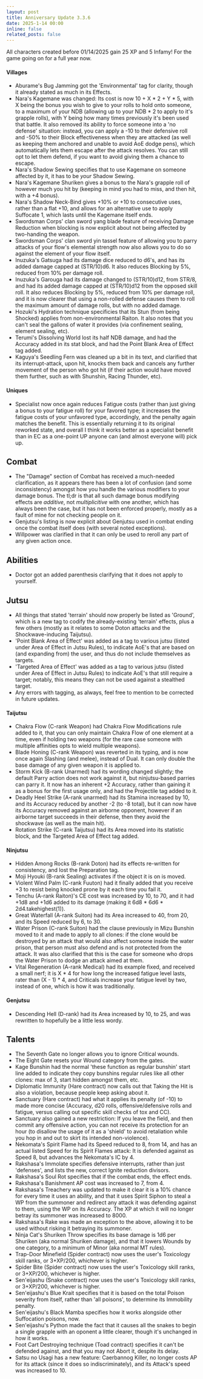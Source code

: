 ```yaml
---
layout: post
title: Anniversary Update 3.3.6
date: 2025-1-14 00:00
inline: false
related_posts: false
---
```


All characters created before 01/14/2025 gain 25 XP and 5 Infamy!  For the game going on for a full year now.

#### Villages
 - Aburame's Bug Jamming got the 'Environmental' tag for clarity, though it already stated as much in its Effects.
 - Nara's Kagemane was changed: Its cost is now 10 + X * 2 + Y * 5, with X being the bonus you wish to give to your rolls to hold onto someone, to a maximum of your NDB (allowing up to your NDB * 2 to apply to it's grapple rolls), with Y being how many times previously it's been used that battle.  It also removed its ability to force someone into a 'no defense' situation: instead, you can apply a -10 to their defensive roll and -50% to their Block effectiveness when they are attacked (as well as keeping them anchored and unable to avoid AoE dodge pens), which automatically lets them escape after the attack resolves.  You can still opt to let them defend, if you want to avoid giving them a chance to escape.
 - Nara's Shadow Sewing specifies that to use Kagemane on someone affected by it, it has to be *your* Shadow Sewing.
 - Nara's Kagemane Shuriken gives a bonus to the Nara's grapple roll of however much you hit by (keeping in mind you had to miss, and then hit, with a +4 bonus).
 - Nara's Shadow Neck-Bind gives +10% or +10 to consecutive uses, rather than a flat +10, and allows for an alternative use to apply Suffocate 1, which lasts until the Kagemane itself ends.
 - Swordsman Corps' clan sword yang blade feature of receiving Damage Reduction when blocking is now explicit about not being affected by two-handing the weapon.
 - Swordsman Corps' clan sword yin tassel feature of allowing you to parry attacks of your flow's elemental strength now also allows you to do so against the element of your flow itself.
 - Inuzuka's Gatsuga had its damage dice reduced to d6's, and has its added damage capped at (STR/10)d6.  It also reduces Blocking by 5%, reduced from 10% per damage roll.
 - Inuzuka's Garouga had its damage changed to (STR/10)d12, from STR/8, and had its added damage capped at (STR/10)d12 from the opposed skill roll.  It also reduces Blocking by 5%, reduced from 10% per damage roll, and it is now clearer that using a non-rolled defense causes them to roll the maximum amount of damage rolls, but with no added damage.
 - Hozuki's Hydration technique specificies that its Stun (from being Shocked) applies from non-environmental Raiton. It also notes that you can't seal the gallons of water it provides (via confinement sealing, element sealing, etc).
 - Terumi's Dissolving World lost its half NDB damage, and had the Accuracy added in its stat block, and had the Point Blank Area of Effect tag added.
 - Kaguya's Seedling Fern was cleaned up a bit in its text, and clarified that its interrupt-attack, upon hit, knocks them back and cancels any further movement of the person who got hit (if their action would have moved them further, such as with Shunshin, Racing Thunder, etc).

#### Uniques 
 - Specialist now once again reduces Fatigue costs (rather than just giving a bonus to your fatigue roll) for your favored type; it increases the fatigue costs of your unfavored type, accordingly, and the penalty again matches the benefit.  This is essentially returning it to its original reworked state, and overall I think it works better as a specialist benefit than in EC as a one-point UP anyone can (and almost everyone will) pick up.

## Combat
 - The "Damage" section of Combat has received a much-needed clarification, as it appears there has been a lot of confusion (and some inconsistency) amongst how you handle the various modifiers to your damage bonus. The tl;dr is that all such damage bonus modifying effects are *additive*, not *multiplicitive* with one another, which has always been the case, but it has not been enforced properly, mostly as a fault of mine for not checking people on it.
 - Genjutsu's listing is now explicit about Genjutsu used in combat ending once the combat itself does (with several noted exceptions).
 - Willpower was clarified in that it can only be used to reroll any part of any given action once.

## Abilities
 - Doctor got an added parenthesis clarifying that it does not apply to yourself.

## Jutsu
 - All things that stated 'terrain' should now properly be listed as 'Ground', which is a new tag to codify the already-existing 'terrain' effects, plus a few others (mostly as it relates to some Doton attacks and the Shockwave-inducing Taijutsu).
 - 'Point Blank Area of Effect' was added as a tag to various jutsu (listed under Area of Effect in Jutsu Rules), to indicate AoE's that are based on (and expanding from) the user, and thus do not include themselves as targets.
 - 'Targeted Area of Effect' was added as a tag to various jutsu (listed under Area of Effect in Jutsu Rules) to indicate AoE's that still require a target; notably, this means they can not be used against a stealthed target.
 - Any errors with tagging, as always, feel free to mention to be corrected in future updates.

#### Taijutsu
 - Chakra Flow (C-rank Weapon) had Chakra Flow Modifications rule added to it, that you can only maintain Chakra Flow of one element at a time, even if holding two weapons (for the rare case someone with multiple affinities opts to wield multiple weapons).
 - Blade Honing (C-rank Weapon) was reverted in its typing, and is now once again Slashing (and melee), instead of Dual.  It can only double the base damage of any given weapon it is applied to.
 - Storm Kick (B-rank Unarmed) had its wording changed slightly; the default Parry action does not work against it, but ninjutsu-based parries can parry it.  It now has an inherent +2 Accuracy, rather than gaining it as a bonus for the first usage only, and had the Projectile tag added to it.
 - Deadly Heel Strike (A-rank unarmed) had its Stamina increased by 10, and its Accuracy reduced by another -2 (to -8 total), but it can now have its Accuracy removed against an airborne opponent, however if an airborne target succeeds in their defense, then they avoid the shockwave (as well as the main hit).
 - Rotation Strike (C-rank Taijutsu) had its Area moved into its statistic block, and the Targeted Area of Effect tag added.

#### Ninjutsu 
 - Hidden Among Rocks (B-rank Doton) had its effects re-written for consistency, and lost the Preparation tag.
 - Moji Hyouki (B-rank Sealing) activates if the object it is on is moved.
 - Violent Wind Palm (C-rank Fuuton) had it finally added that you receive +3 to resist being knocked prone by it each time you fail it.  
 - Tenchu (A-rank Raiton)'s CE cost was increased by 10, to 70, and it had +1d8 and +1d6 added to its damage (making it 6d8 * 6d6 * 2d4.takehighest(1)).
 - Great Waterfall (A-rank Suiton) had its Area increased to 40, from 20, and its Speed reduced by 6, to 30.
 - Water Prison (C-rank Suiton) had the clause previously in Mizu Bunshin moved to it and made to apply to all clones: if the clone would be destroyed by an attack that would also affect someone inside the water prison, that person must also defend and is not protected from the attack.  It was also clarified that this is the case for someone who drops the Water Prison to dodge an attack aimed at them.
 - Vital Regeneration (A-rank Medical) had its example fixed, and received a small nerf; it is X * 4 for how long the increased fatigue level lasts, rater than (X - 1) * 4, and Criticals increase your fatigue level by two, instead of one, which is how it was traditionally.

#### Genjutsu
 - Descending Hell (D-rank) had its Area increased by 10, to 25, and was rewritten to hopefully be a little less wordy.

## Talents
 - The Seventh Gate no longer allows you to ignore Critical wounds.
 - The Eight Gate resets your Wound category from the gates.
 - Kage Bunshin had the normal 'these function as regular bunshin' start line added to indicate they copy bunshins regular rules like all other clones: max of 3, start hidden amongst them, etc.
 - Diplomatic Immunity (Hare contract) now calls out that Taking the Hit is also a violation, because people keep asking about it.
 - Sanctuary (Hare contract) had what it applies its penalty (of -10) to made more concise (Accuracy, d20 rolls, offensive/defensive rolls and fatigue, versus calling out specific skill checks of tox and CC).
 - Sanctuary also gained a new restriction: If you leave the field, and then commit any offensive action, you can not receive its protection for an hour (to disallow the usage of it as a 'shield' to avoid retaliation while you hop in and out to skirt its intended non-violence).
 - Nekomata's Spirit Flame had its Speed reduced to 8, from 14, and has an actual listed Speed for its Spirit Flames attack: It is defended against as Speed 8, but advances the Nekomata's IC by 4.
 - Rakshasa's Immolate specifies defensive interrupts, rather than just 'defenses', and lists the new, correct Ignite reduction divisors.
 - Rakshasa's Soul Rot specifies that if the combat ends, the effect ends.
 - Rakshasa's Banishment AP cost was increased to 7, from 4.
 - Rakshasa's Treachery was updated to make it clear it is a 10% chance for every time it uses an ability, and that it uses Spirit Siphon to steal a WP from the summoner and redirect any attack it was defending against to them, using the WP on its Accuracy.  The XP at which it will no longer betray its summoner was increased to 8000.
 - Rakshasa's Rake was made an exception to the above, allowing it to be used without risking it betraying its summoner.
 - Ninja Cat's Shuriken Throw specifies its base damage is 1d6 per Shuriken (aka normal Shuriken damage), and that it lowers Wounds by one category, to a minimum of Minor (aka normal MT rules).
 - Trap-Door Minefield (Spider contract) now uses the user's Toxicology skill ranks, or 3+XP/200, whichever is higher.
 - Spider Bite (Spider contract) now uses the user's Toxicology skill ranks, or 3+XP/200, whichever is higher.
 - Sen'eijashu (Snake contract) now uses the user's Toxicology skill ranks, or 3+XP/200, whichever is higher.
 - Sen'eijashu's Blue Krait specifies that it is based on the total Poison severity from itself, rather than 'all poisons', to determine its Immobility penalty.
 - Sen'eijashu's Black Mamba specifies how it works alongside other Suffocation poisons, now.
 - Sen'eijashu's Python made the fact that it causes all the snakes to begin a single grapple with an oponent a little clearer, though it's unchanged in how it works.
 - Foot Cart Destroying technique (Toad contract) specifies it can't be defended against, and that you may not Abort it, despite its delay.
 - Satsu no Usagi has a new feature: Caerbannog Killer, no longer costs AP for its attack (since it does so indiscriminately), and its Attack's speed was increased to 10.